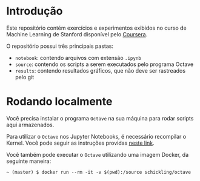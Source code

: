 # Introdução

Este repositório contém exercícios e experimentos exibidos no curso de Machine Learning de Stanford disponível pelo [Coursera](https://www.coursera.org/learn/machine-learning/).

O repositório possui três principais pastas:

* `notebook`: contendo arquivos com extensão `.ipynb`
* `source`: contendo os scripts a serem executados pelo programa Octave
* `results`: contendo resultados gráficos, que não deve ser rastreados pelo git

# Rodando localmente

Você precisa instalar o programa `Octave` na sua máquina para rodar scripts aqui armazenados.

Para utilizar o `Octave` nos Jupyter Notebooks, é necessário recompilar o Kernel. Você pode seguir as instruções providas [neste link](https://github.com/Calysto/octave_kernel).

Você também pode executar o `Octave` utilizando uma imagem Docker, da seguinte maneira:

```
~ (master) $ docker run --rm -it -v $(pwd):/source schickling/octave
```